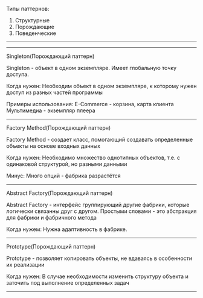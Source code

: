 Типы паттернов:
1. Структурные
2. Порождающие
3. Поведенческие

------------------------------
------------------------------

Singleton(Порождающий паттерн)

Singleton - объект в одном экземпляре. Имеет глобальную точку доступа.

Когда нужен: 
    Необходим объект в одном экземпляре, к которому нужен доступ из разных частей программы

Примеры использования:
    E-Commerce - корзина, карта клиента
    Мультимедиа - экземпляр плеера

------------------------------

Factory Method(Порождающий паттерн)

Factory Method - создает класс, помогающий создавать определенные объекты на основе входных данных

Когда нужен:
    Необходимо множество однотипных объектов, т.е. с одинаковой структурой, но разными данными

Минус:
    Много опций - фабрика разрастётся

------------------------------

Abstract Factory(Порождающий паттерн)

Abstract Factory - интерфейс группирующий другие фабрики, которые логически связанны друг с другом.
Простыми словами - это абстракция для фабрики и фабричного метода

Когда нужем:
    Нужна адаптивность в фабрике. 

------------------------------

Prototype(Порождающий паттерн)

Prototype - позволяет копировать объекты, не вдаваясь в особенности их реализации

Когда нужен:
    В случае необходимости изменить структуру объекта и заточить под выполнение определенных задач

------------------------------

